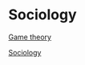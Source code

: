 # Sociology

[Game theory](Sociology%20f39039d02582415eb3e1b3ff8cef6e74/Game%20theory%203f1b27e920dc4f0da8b93b37e357035d.md)

[Sociology](Sociology%20f39039d02582415eb3e1b3ff8cef6e74/Sociology%20dbf8ae6eb79344de9c0b82e79aae0d61.md)